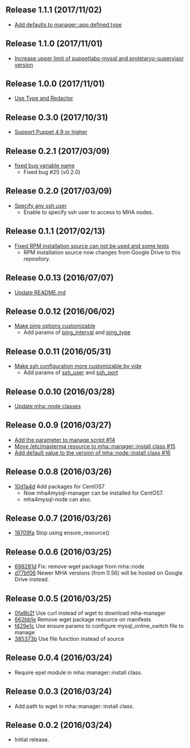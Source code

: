 Release 1.1.1 (2017/11/02)
---

- [Add defaults to manager::app defined type](https://github.com/hfm/puppet-mha/pull/30)

Release 1.1.0 (2017/11/01)
---

- [Increase upper limit of puppetlabs-mysql and proletaryo-supervisor version](https://github.com/hfm/puppet-mha/commit/6deca1f)

Release 1.0.0 (2017/11/01)
---

- [Use Type and Redactor](https://github.com/hfm/puppet-mha/pull/29)

Release 0.3.0 (2017/10/31)
---

- [Support Puppet 4.9 or higher](https://github.com/hfm/puppet-mha/pull/28)

Release 0.2.1 (2017/03/09)
---

- [fixed bug variable name](https://github.com/hfm/puppet-mha/pull/26)
  - Fixed bug #25 (v0.2.0)

Release 0.2.0 (2017/03/09)
---

- [Specify any ssh user](https://github.com/hfm/puppet-mha/pull/25)
  - Enable to specify ssh user to access to MHA nodes.

Release 0.1.1 (2017/02/13)
---

- [Fixed RPM installation source can not be used and some tests](https://github.com/hfm/puppet-mha/pull/24)
  - RPM installation source now changes from Google Drive to this repository.

Release 0.0.13 (2016/07/07)
---

- [Update README.md](https://github.com/hfm/puppet-mha/pull/22)

Release 0.0.12 (2016/06/02)
---

- [Make ping options customizable](https://github.com/hfm/puppet-mha/pull/19)
  - Add params of [ping\_interval](https://code.google.com/p/mysql-master-ha/wiki/Parameters#ping_interval) and [ping\_type](https://code.google.com/p/mysql-master-ha/wiki/Parameters#ping_type)

Release 0.0.11 (2016/05/31)
---

- [Make ssh configuration more customizable by vide](https://github.com/hfm/puppet-mha/pull/18)
  - Add params of [ssh\_user](https://code.google.com/p/mysql-master-ha/wiki/Parameters#ssh_user) and [ssh\_port](https://code.google.com/p/mysql-master-ha/wiki/Parameters#ssh_port)

Release 0.0.10 (2016/03/28)
---

- [Update mha::node classes](https://github.com/hfm/puppet-mha/pull/17)

Release 0.0.9 (2016/03/27)
---

- [Add the parameter to manage script #14](https://github.com/hfm/puppet-mha/pull/14)
- [Move /etc/masterma resource to mha::manager::install class #15](https://github.com/hfm/puppet-mha/pull/15)
- [Add default value to the version of mha::node::install class #16](https://github.com/hfm/puppet-mha/pull/16)

Release 0.0.8 (2016/03/26)
---

- [10d1a4d](https://github.com/hfm/puppet-mha/commit/10d1a4d) Add packages for CentOS7
  - Now mha4mysql-manager can be installed for CentOS7.
  - mha4mysql-node can also.

Release 0.0.7 (2016/03/26)
---

- [18709fa](https://github.com/hfm/puppet-mha/commit/18709fa) Stop using ensure\_resource()

Release 0.0.6 (2016/03/25)
---

- [698281d](https://github.com/hfm/puppet-mha/commit/698281d) Fix: remove wget package from mha::node
- [d77bf06](https://github.com/hfm/puppet-mha/commit/d77bf06) Newer MHA versions (from 0.56) will be hosted on Google Drive instead.

Release 0.0.5 (2016/03/25)
---

- [0fa8b2f](https://github.com/hfm/puppet-mha/commit/0fa8b2f) Use curl instead of wget to download mha-manager
- [662bb1e](https://github.com/hfm/puppet-mha/commit/662bb1e) Remove wget package resource on manifests
- [f429e1c](https://github.com/hfm/puppet-mha/commit/f429e1c) Use ensure params to configure mysql\_online\_switch file to manage
- [385373b](https://github.com/hfm/puppet-mha/commit/385373b) Use file function instead of source


Release 0.0.4 (2016/03/24)
---

- Require epel module in mha::manager::install class.

Release 0.0.3 (2016/03/24)
---

- Add path to wget in mha::manager::install class.

Release 0.0.2 (2016/03/24)
---

- Initial release.

